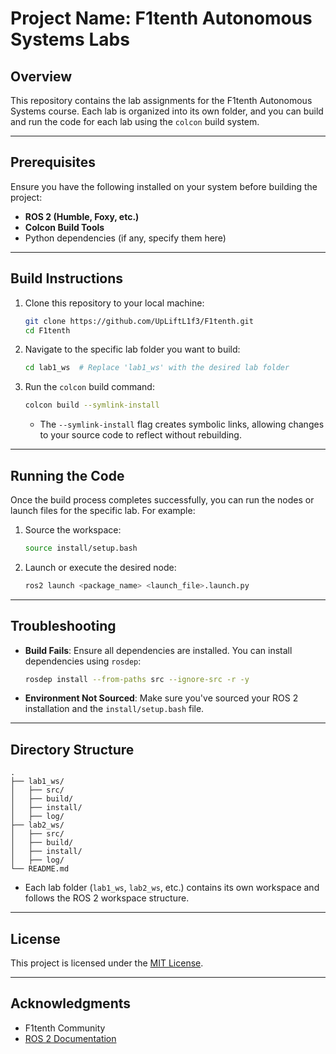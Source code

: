 # Project Name: F1tenth Autonomous Systems Labs

## Overview
This repository contains the lab assignments for the F1tenth Autonomous Systems course. Each lab is organized into its own folder, and you can build and run the code for each lab using the `colcon` build system.

---

## Prerequisites
Ensure you have the following installed on your system before building the project:
- **ROS 2 (Humble, Foxy, etc.)**
- **Colcon Build Tools**
- Python dependencies (if any, specify them here)

---

## Build Instructions

1. Clone this repository to your local machine:
   ```bash
   git clone https://github.com/UpLiftL1f3/F1tenth.git
   cd F1tenth
   ```

2. Navigate to the specific lab folder you want to build:
   ```bash
   cd lab1_ws  # Replace 'lab1_ws' with the desired lab folder
   ```

3. Run the `colcon` build command:
   ```bash
   colcon build --symlink-install
   ```

   - The `--symlink-install` flag creates symbolic links, allowing changes to your source code to reflect without rebuilding.

---

## Running the Code
Once the build process completes successfully, you can run the nodes or launch files for the specific lab. For example:

1. Source the workspace:
   ```bash
   source install/setup.bash
   ```

2. Launch or execute the desired node:
   ```bash
   ros2 launch <package_name> <launch_file>.launch.py
   ```

---

## Troubleshooting
- **Build Fails**: Ensure all dependencies are installed. You can install dependencies using `rosdep`:
  ```bash
  rosdep install --from-paths src --ignore-src -r -y
  ```
- **Environment Not Sourced**: Make sure you've sourced your ROS 2 installation and the `install/setup.bash` file.

---

## Directory Structure
```plaintext
.
├── lab1_ws/
│   ├── src/
│   ├── build/
│   ├── install/
│   ├── log/
├── lab2_ws/
│   ├── src/
│   ├── build/
│   ├── install/
│   ├── log/
└── README.md
```
- Each lab folder (`lab1_ws`, `lab2_ws`, etc.) contains its own workspace and follows the ROS 2 workspace structure.

---

## License
This project is licensed under the [MIT License](LICENSE).

---

## Acknowledgments
- F1tenth Community
- [ROS 2 Documentation](https://docs.ros.org/)